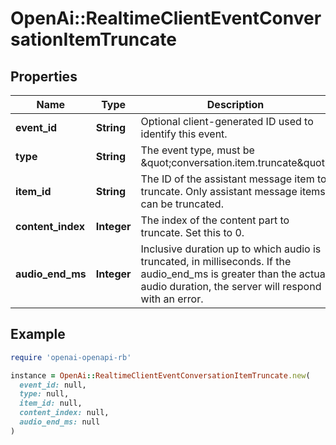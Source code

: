 # OpenAi::RealtimeClientEventConversationItemTruncate

## Properties

| Name | Type | Description | Notes |
| ---- | ---- | ----------- | ----- |
| **event_id** | **String** | Optional client-generated ID used to identify this event. | [optional] |
| **type** | **String** | The event type, must be \&quot;conversation.item.truncate\&quot;. |  |
| **item_id** | **String** | The ID of the assistant message item to truncate. Only assistant message items can be truncated. |  |
| **content_index** | **Integer** | The index of the content part to truncate. Set this to 0. |  |
| **audio_end_ms** | **Integer** | Inclusive duration up to which audio is truncated, in milliseconds. If the audio_end_ms is greater than the actual audio duration, the server will respond with an error. |  |

## Example

```ruby
require 'openai-openapi-rb'

instance = OpenAi::RealtimeClientEventConversationItemTruncate.new(
  event_id: null,
  type: null,
  item_id: null,
  content_index: null,
  audio_end_ms: null
)
```

